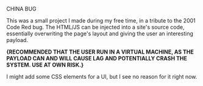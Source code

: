 CHINA BUG

This was a small project I made during my free time, in a tribute to the 2001 Code Red bug. The HTML/JS can be injected into a site's source code, essentially overwriting the page's layout and giving the user an interesting payload.

**{RECOMMENDED THAT THE USER RUN IN A VIRTUAL MACHINE, AS THE PAYLOAD CAN AND WILL CAUSE LAG AND POTENTIALLY CRASH THE SYSTEM. USE AT OWN RISK.}**

I might add some CSS elements for a UI, but I see no reason for it right now.
